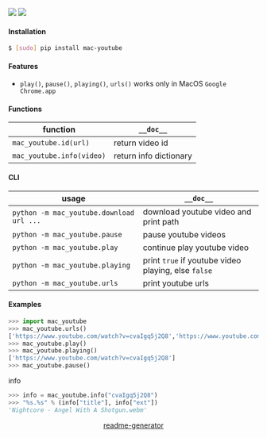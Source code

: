 <!--
https://pypi.org/project/readme-generator/
-->

[![](https://img.shields.io/badge/OS-MacOS-blue.svg?longCache=True)]()
[![](https://img.shields.io/pypi/pyversions/mac-youtube.svg?longCache=True)](https://pypi.org/project/mac-youtube/)

#### Installation
```bash
$ [sudo] pip install mac-youtube
```

#### Features
+   `play()`, `pause()`, `playing()`, `urls()` works only in MacOS `Google Chrome.app`

#### Functions
function|`__doc__`
-|-
`mac_youtube.id(url)` |return video id
`mac_youtube.info(video)` |return info dictionary

#### CLI
usage|`__doc__`
-|-
`python -m mac_youtube.download url ...` |download youtube video and print path
`python -m mac_youtube.pause` |pause youtube videos
`python -m mac_youtube.play` |continue play youtube video
`python -m mac_youtube.playing` |print `true` if youtube video playing, else `false`
`python -m mac_youtube.urls` |print youtube urls

#### Examples
```python
>>> import mac_youtube
>>> mac_youtube.urls()
['https://www.youtube.com/watch?v=cvaIgq5j2Q8','https://www.youtube.com/watch?v=YrhYhI3L32c']
>>> mac_youtube.play()
>>> mac_youtube.playing()
['https://www.youtube.com/watch?v=cvaIgq5j2Q8']
>>> mac_youtube.pause()
```

info
```python
>>> info = mac_youtube.info("cvaIgq5j2Q8")
>>> "%s.%s" % (info["title"], info["ext"])
'Nightcore - Angel With A Shotgun.webm'
```

<p align="center">
    <a href="https://pypi.org/project/readme-generator/">readme-generator</a>
</p>